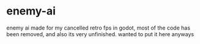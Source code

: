 # enemy-ai
enemy ai made for my cancelled retro fps in godot, most of the code has been removed, and also its very unfinished. wanted to put it here anyways
